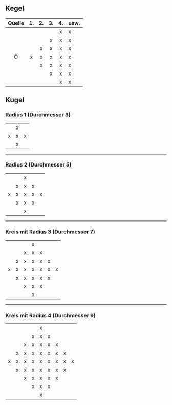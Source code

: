 ## Kegel


| Quelle | 1.  | 2.  | 3.  | 4.  | usw. |
| :----: | :-: | :-: | :-: | :-: | ---- |
|        |     |     |     |  x  | x    |
|        |     |     |  x  |  x  | x    |
|        |     |  x  |  x  |  x  | x    |
|   O    |  x  |  x  |  x  |  x  | x    |
|        |     |  x  |  x  |  x  | x    |
|        |     |     |  x  |  x  | x    |
|        |     |     |     |  x  | x    |


## Kugel

### Radius 1 (Durchmesser 3)

|     |     |     |
| --- | --- | --- |
|     | x   |     |
| x   | x   | x   |
|     | x   |     |

---

### Radius 2 (Durchmesser 5)

|     |     |     |     |     |
| --- | --- | --- | --- | --- |
|     |     | x   |     |     |
|     | x   | x   | x   |     |
| x   | x   | x   | x   | x   |
|     | x   | x   | x   |     |
|     |     | x   |     |     |

---

### Kreis mit Radius 3 (Durchmesser 7)

|     |     |     |     |     |     |     |
| --- | --- | --- | --- | --- | --- | --- |
|     |     |     | x   |     |     |     |
|     |     | x   | x   | x   |     |     |
|     | x   | x   | x   | x   | x   |     |
| x   | x   | x   | x   | x   | x   | x   |
|     | x   | x   | x   | x   | x   |     |
|     |     | x   | x   | x   |     |     |
|     |     |     | x   |     |     |     |

---

### Kreis mit Radius 4 (Durchmesser 9)

|     |     |     |     |     |     |     |     |     |
| --- | --- | --- | --- | --- | --- | --- | --- | --- |
|     |     |     |     | x   |     |     |     |     |
|     |     |     | x   | x   | x   |     |     |     |
|     |     | x   | x   | x   | x   | x   |     |     |
|     | x   | x   | x   | x   | x   | x   | x   |     |
| x   | x   | x   | x   | x   | x   | x   | x   | x   |
|     | x   | x   | x   | x   | x   | x   | x   |     |
|     |     | x   | x   | x   | x   | x   |     |     |
|     |     |     | x   | x   | x   |     |     |     |
|     |     |     |     | x   |     |     |     |     |